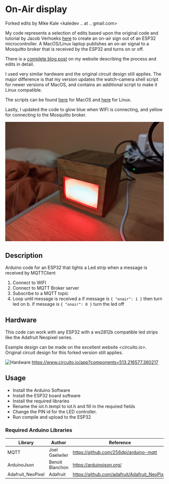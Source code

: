 # On-Air display

Forked edits by Mike Kale <kaledev .. at .. gmail.com>

My code represents a selection of edits based upon the original code and tutorial by Jacob Verhoeks [here](https://github.com/edrans/on-air/tree/main/on-air-display) to create an on-air sign out of an ESP32 microcontroller. A MacOS/Linux laptop publishes an on-air signal to a Mosquitto broker that is received by the ESP32 and turns on or off.

There is a [complete blog post](https://www.mikekale.com/on-air-video-monitoring-device) on my website describing the process and edits in detail.

I used very similar hardware and the original circuit design still applies. The major difference is that my version updates the watch-camera shell script for newer versions of MacOS, and contains an additional script to make it Linux compatible.

The scripts can be found [here](on-air-display/watch-camera-macos.sh) for MacOS and [here](on-air-display/watch-camera-linux.sh) for Linux.

Lastly, I updated the code to glow blue when WIFI is connecting, and yellow for connecting to the Mosquitto broker.

![Device](on-air-display/images/device.png)

## Description

Arduino code for an ESP32 that lights a Led strip when a message is received by MQTTClient

1. Connect to WIFI
2. Connect to MQTT Broker server
3. Subscribe to a MQTT topic
4. Loop until message is received
   a  if message is `{ "onair": 1 }` then turn led on
   b. if message is `{ "onair": 0 }` turn the led off

## Hardware

This code can work with any ESP32 with a ws2812b compatible led strips like the Adafruit Neopixel series.

Example design can be made on the excellent website <circuito.io>. Original circuit design for this forked version still applies.

![Hardware](on-air-display/images/hardware.png)
<https://www.circuito.io/app?components=513,216577,360217>

## Usage

* Install the Arduino Software
* Install the ESP32 board software
* Install the required libraries
* Rename the iot.h.templ to iot.h and fill in the required fields
* Change the PIN id for the LED controller.
* Run compile and upload to the ESP32


### Required Arduino Libraries

| Library           | Author          | Reference                                       |
| ----------------- | --------------- | ----------------------------------------------- |
| MQTT              | Joel Gaelwiler  | <https://github.com/256dpi/arduino-mqtt>        |
| ArduinoJson       | Benoit Blanchon | <https://arduinojson.org/>                      |
| Adafruit_NeoPixel | Adafruit        | <https://github.com/adafruit/Adafruit_NeoPixel> |
